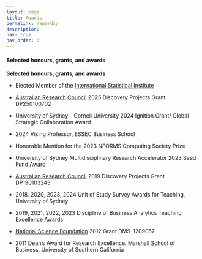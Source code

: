 ```yaml
---
layout: page
title: Awards
permalink: /awards/
description: 
nav: true
nav_order: 3
---
```


#### Selected honours, grants, and awards

**Selected honours, grants, and awards**

- Elected Member of the [International Statistical Institute](https://isi-web.org/)
  
- [Australian Research Council](https://www.arc.gov.au/) 2025 Discovery Projects Grant DP250100702
  
- University of Sydney – Cornell University 2024 Ignition Grant/ Global Strategic Collaboration Award

- 2024 Vising Professor, ESSEC Business School
  
- Honorable Mention for the 2023 NFORMS Computing Society Prize
  
- University of Sydney Multidisciplinary Research Accelerator 2023 Seed Fund Award
  
- [Australian Research Council](https://www.arc.gov.au/) 2019 Discovery Projects Grant DP190103243
  
- 2018, 2020, 2023, 2024 Unit of Study Survey Awards for Teaching, University of Sydney
  
- 2019, 2021, 2022, 2023 Discipline of Business Analytics Teaching Excellence Awards
  
- [National Science Foundation](https://www.nsf.gov/) 2012 Grant DMS-1209057
  
- 2011 Dean’s Award for Research Excellence. Marshall School of Business, University of Southern California
